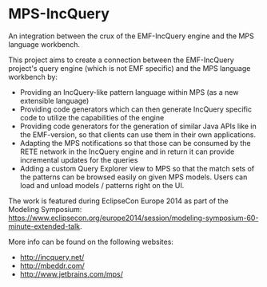 MPS-IncQuery
============

An integration between the crux of the EMF-IncQuery engine and the MPS language workbench.

This project aims to create a connection between the EMF-IncQuery project's query engine (which is not EMF specific) and the MPS language workbench by:
* Providing an IncQuery-like pattern language within MPS (as a new extensible language)
* Providing code generators which can then generate IncQuery specific code to utilize the capabilities of the engine
* Providing code generators for the generation of similar Java APIs like in the EMF-version, so that clients can use them in their own applications.
* Adapting the MPS notifications so that those can be consumed by the RETE network in the IncQuery engine and in return it can provide incremental updates for the queries
* Adding a custom Query Explorer view to MPS so that the match sets of the patterns can be browsed easily on given MPS models. Users can load and unload models / patterns right on the UI. 

The work is featured during EclipseCon Europe 2014 as part of the Modeling Symposium: https://www.eclipsecon.org/europe2014/session/modeling-symposium-60-minute-extended-talk.
 
More info can be found on the following websites:
* http://incquery.net/
* http://mbeddr.com/
* http://www.jetbrains.com/mps/

